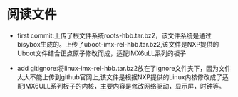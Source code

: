 # 阅读文件

- first commit:上传了根文件系统roots-hbb.tar.bz2，该文件系统是通过bisybox生成的。上传了uboot-imx-rel-hbb.tar.bz2,该文件是NXP提供的Uboot文件结合正点原子修改而成，适配IMX6uLL系列的板子

- add gitignore:将linux-imx-rel-hbb.tar.bz2放在了ignore文件夹下，因为文件太大不能上传到github官网上,该文件是根据NXP提供的Linux内核修改成了适配IMX6ULL系列板子的内核，主要内容是修改网络驱动，显示屏，时钟等。
